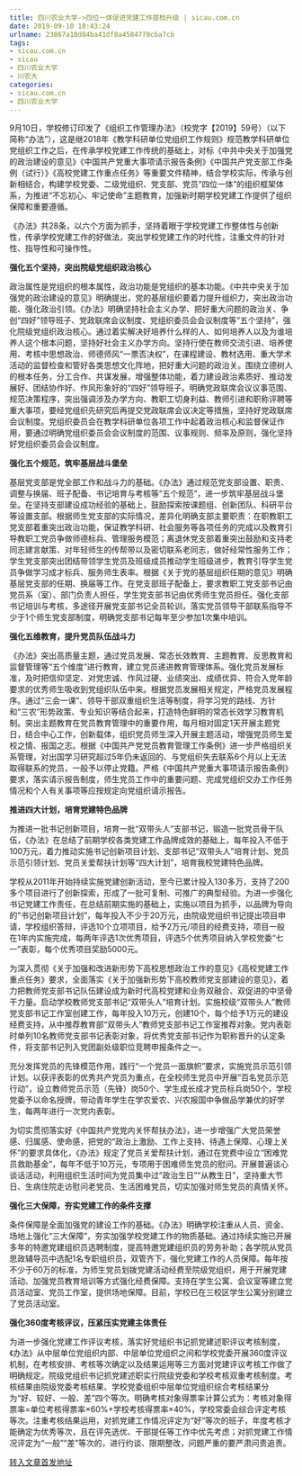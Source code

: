 ```yaml
---
title: 四川农业大学->四位一体促进党建工作提档升级 | sicau.com.cn
date: 2019-09-10 18:43:24
urlname: 23867a18d84ba41df8a4584770cba7cb
tags: 
- sicau.com.cn
- sicau
- 四川农业大学
- 川农大
categories:
- sicau.com.cn
- 四川农业大学
---
```



9月10日，学校修订印发了《组织工作管理办法》（校党字【2019】59号）（以下简称“办法”），这是继2018年《教学科研单位党组织工作规则》规范教学科研单位党组织工作之后，在传承学校党建工作传统的基础上，对标《中共中央关于加强党的政治建设的意见》《中国共产党重大事项请示报告条例》《中国共产党支部工作条例（试行）》《高校党建工作重点任务》等重要文件精神，结合学校实际，传承与创新相结合，构建学校党委、二级党组织、党支部、党员“四位一体”的组织框架体系，为推进“不忘初心、牢记使命”主题教育，加强新时期学校党建工作提供了组织保障和重要遵循。

《办法》共28条，以六个方面为抓手，坚持着眼于学校党建工作整体性与创新性，传承学校党建工作的好做法，突出学校党建工作的时代性，注重文件的针对性、指导性和可操作性。

**强化五个坚持，突出院级党组织政治核心**

政治属性是党组织的根本属性，政治功能是党组织的基本功能。《中共中央关于加强党的政治建设的意见》明确提出，党的基层组织要着力提升组织力，突出政治功能、强化政治引领。《办法》明确坚持社会主义办学、把好重大问题的政治关、争创“四好”领导班子、党政联席会议制度、党组织委员会会议制度等“五个坚持”，强化院级党组织政治核心。通过着实解决好培养什么样的人、如何培养人以及为谁培养人这个根本问题，坚持好社会主义办学方向。坚持行使在教师交流引进、培养使用、考核中思想政治、师德师风“一票否决权”，在课程建设、教材选用、重大学术活动的监督检查和管好各类思想文化阵地，把好重大问题的政治关。围绕立德树人的根本任务，分工合作、共谋发展，增强整体功能，着力建设政治素质好、推动发展好、团结协作好、作风形象好的“四好”领导班子。明确党政联席会议议事范围、规范决策程序，突出强调涉及办学方向、教职工切身利益、教师引进和职称评聘等重大事项，要经党组织先研究后再提交党政联席会议决定等措施，坚持好党政联席会议制度。党组织委员会在教学科研单位各项工作中起着政治核心和监督保证作用，要通过明确党组织委员会会议制度的范围、议事规则、频率及原则，强化坚持好党组织委员会会议制度。

**强化五个规范，筑牢基层战斗堡垒**

基层党支部是党全部工作和战斗力的基础。《办法》通过规范党支部设置、职责、调整与换届、班子配备、书记培育与考核等“五个规范”，进一步筑牢基层战斗堡垒。在坚持支部建设成功经验的基础上，鼓励探索按课题组、创新团队、科研平台等设置支部。根据师生党支部的实际情况，差异化明确支部主要职责：在职教职工党支部着重突出政治功能，保证教学科研、社会服务等各项任务的完成以及教育引导教职工党员争做师德标兵、管理服务模范；离退休党支部着重突出鼓励和支持老同志建言献策、对年轻师生的传帮带以及密切联系老同志，做好经常性服务工作；学生党支部突出团结带领学生党员及班级成员推动学生班级进步，教育引导学生党员争做学习成才标兵、服务师生表率。根据《关于党的基层组织任期的意见》明确基层党支部的任期、换届等工作。在党支部班子配备上，要求教职工党支部书记由党员系（室）、部门负责人担任，学生党支部书记由优秀师生党员担任。强化支部书记培训与考核，多途径开展党支部书记全员轮训，落实党员领导干部联系指导不少于1个师生党支部制度，明确党支部书记每年至少参加1次集中培训。

**强化五维教育，提升党员队伍战斗力**

《办法》突出高质量主题，通过党员发展、常态长效教育、主题教育、反思教育和监督管理等“五个维度”进行教育，建立党员递进教育管理体系。强化党员发展标准，及时把信仰坚定、对党忠诚、作风过硬、业绩突出、成绩优异、符合入党年龄要求的优秀师生吸收到党组织队伍中来。根据党员发展相关规定，严格党员发展程序。通过“三会一课”、领导干部双重组织生活等制度，将学习党的路线、方针和“三农”形势政策、专业知识等结合起来，打造特色鲜明的常态长效学习教育机制。突出主题教育在党员教育管理中的重要作用，每月相对固定1天开展主题党日，结合中心工作，创新载体，组织党员师生深入开展主题活动，增强党员师生爱校之情、报国之志。根据《中国共产党党员教育管理工作条例》进一步严格组织关系管理，对出国学习研究超过5年仍未返回的、与党组织失去联系6个月以上无法取得联系的党员，一般予以停止党籍。严格《中国共产党重大事项请示报告条例》要求，落实请示报告制度，师生党员工作中的重要问题、完成党组织交办工作任务情况和个人有关事项等应按规定向党组织请示报告。

**推进四大计划，培育党建特色品牌**

为推进一批书记创新项目，培育一批“双带头人”支部书记，锻造一批党员骨干队伍，《办法》在总结了前期学校各类党建工作品牌成效的基础上，每年投入不低于100万元，着力推动实施书记创新项目计划、支部书记“双带头人”培育计划、党员示范引领计划、党员关爱帮扶计划等“四大计划”，培育我校党建特色品牌。

学校从2011年开始持续实施党建创新活动，至今已累计投入130多万，支持了200多个项目进行了创新探索，形成了一批可复制、可推广的典型经验。为进一步强化书记党建工作责任，在总结前期实施的基础上，实施以项目为抓手，以品牌为导向的“书记创新项目计划”，每年投入不少于20万元，由院级党组织书记提出项目申请，学校组织答辩，评选10个立项项目，给予2万元/项目的经费支持，项目一般在1年内实施完成，每两年评选1次优秀项目，评选5个优秀项目纳入学校党委“七一”表彰，每个优秀项目奖励5000元。

为深入贯彻《关于加强和改进新形势下高校思想政治工作的意见》《高校党建工作重点任务》要求，全面落实《关于加强新形势下高校教师党支部建设的意见》，着力把教师党支部书记队伍建设成为新时代高校党建和业务双融合、双促进的中坚骨干力量。启动学校教师党支部书记“双带头人”培育计划。实施校级“双带头人”教师党支部书记工作室创建工作，每年投入10万元，创建10个，每个给予1万元的建设经费支持，从中推荐教育部“双带头人”教师党支部书记工作室推荐对象。党内表彰时单列10名教师党支部书记表彰对象，将优秀党支部书记作为职称晋升的认定条件，将支部书记列入党团副处级职位竞聘申报条件之一。

充分发挥党员的先锋模范作用，践行“一个党员一面旗帜”要求，实施党员示范引领计划。以获评表彰的优秀共产党员为重点，在全校师生党员中开展“百名党员示范行动”，设立教师党员示范（先锋）岗50个、学生成长成才党员标兵岗50个，学校党委予以命名授牌，带动青年学生在学农爱农、兴农报国中争做品学兼优的好学生，每两年进行一次党内表彰。

为切实贯彻落实好《中国共产党党内关怀帮扶办法》，进一步增强广大党员荣誉感、归属感、使命感，把党的“政治上激励、工作上支持、待遇上保障、心理上关怀”的要求具体化，《办法》规定了党员关爱帮扶计划，通过在党费中设立“困难党员救助基金”，每年不低于10万元，专项用于困难师生党员的慰问。开展普遍谈心谈话活动，利用组织生活时间为党员集中过“政治生日”“从教生日”，坚持重大节日、生病住院走访慰问老党员、生活困难党员，切实加强对师生党员的真情关怀。

**强化三大保障，夯实党建工作的条件支撑**

条件保障是全面加强党的建设工作的基础。《办法》明确学校注重从人员、资金、场地上强化“三大保障”，夯实加强学校党建工作的物质基础。通过持续实施已开展多年的特邀党建组织员选聘制度，提高特邀党建组织员的劳务补助；各学院从党员思政辅导员中选配1名专职组织员，双管齐下，强化党建工作的人员保障。每年按不少于60万的标准，为师生党员划拨党建活动经费至院级党组织，用于开展党建活动、加强党员教育培训等方式强化经费保障。支持在学生公寓、会议室等建立党员活动室、党员工作室，提供场地保障。目前，学校已在三校区学生公寓分别建立了党员活动室。

**强化360度考核评议，压紧压实党建主体责任**

为进一步强化党建工作评议考核，落实好党组织书记抓党建述职评议考核制度，《办法》从中层单位党组织内部、中层单位党组织之间和学校党委开展360度评议机制，在考核安排、考核等次确定以及结果运用等三方面对党建评议考核工作做了明确规定。院级党组织书记抓党建述职实行院级党委和学校考核双重考核制度。考核结果由院级党委考核结果、学校党委组织中层单位党组织综合考核结果分为“好、较好、一般、差”四个等次。明确考核对象得票率计算公式为：考核对象得票率=单位考核得票率×60%+学校考核得票率×40%，学校常委会综合评定考核等次。注重考核结果运用，对抓党建工作情况评定为“好”等次的班子，年度考核才能确定为优秀等次，且在评先选优、干部提任等工作中优先考虑；对抓党建工作情况评定为“一般”“差”等次的，进行约谈、限期整改，问题严重的要严肃问责追责。





[转入文章首发地址](https://news.sicau.edu.cn/info/1135/53218.htm)